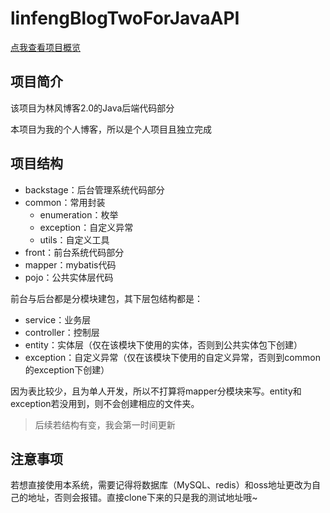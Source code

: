 # linfengBlogTwoForJavaAPI

[点我查看项目概览](https://github.com/linfeng12138/linfeng-blog2-overivew)

## 项目简介

该项目为林风博客2.0的Java后端代码部分

本项目为我的个人博客，所以是个人项目且独立完成



## 项目结构

- backstage：后台管理系统代码部分
- common：常用封装
  - enumeration：枚举
  - exception：自定义异常
  - utils：自定义工具
- front：前台系统代码部分
- mapper：mybatis代码
- pojo：公共实体层代码

前台与后台都是分模块建包，其下层包结构都是：

- service：业务层
- controller：控制层
- entity：实体层（仅在该模块下使用的实体，否则到公共实体包下创建）
- exception：自定义异常（仅在该模块下使用的自定义异常，否则到common的exception下创建）

因为表比较少，且为单人开发，所以不打算将mapper分模块来写。entity和exception若没用到，则不会创建相应的文件夹。

> 后续若结构有变，我会第一时间更新





## 注意事项

若想直接使用本系统，需要记得将数据库（MySQL、redis）和oss地址更改为自己的地址，否则会报错。直接clone下来的只是我的测试地址哦~